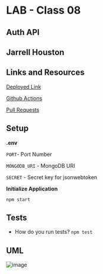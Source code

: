 # LAB - Class 08

## Auth API

## Jarrell Houston

## Links and Resources

[Deployed Link](https://dashboard.heroku.com/apps/jarrell-auth-api)

[Github Actions](https://github.com/Jarrell28/auth-api/actions)

[Pull Requests](https://github.com/Jarrell28/auth-api/pull/1)

## Setup

**.env**

```PORT```- Port Number

```MONGODB_URI``` - MongoDB URI

```SECRET``` - Secret key for jsonwebtoken

**Initialize Application**

```npm start```

## Tests

- How do you run tests? ```npm test```


## UML

![image](https://user-images.githubusercontent.com/33704616/116482232-62965e00-a84a-11eb-8970-5f5fb784ff0e.png)



